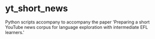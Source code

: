 # yt_short_news
Python scripts accompany to accompany the paper 'Preparing a short YouTube news corpus for language exploration with intermediate EFL learners.'
